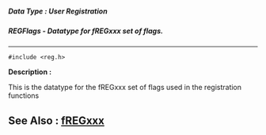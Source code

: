 ##### Data Type : User Registration
##### REGFlags - Datatype for fREGxxx set of flags.
---
```
#include <reg.h>
```
**Description :**

This is the datatype for the fREGxxx set of flags used in the registration 
functions

**See Also :**
[fREGxxx](/domino-c-api-docs/reference/Symb/fREGxxx)
---
